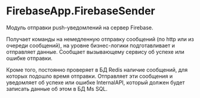 # FirebaseApp.FirebaseSender

Модуль отправки push-уведомлений на сервер Firebase.

Получает команды на немедленную отправку сообщений (по http или из очереди сообщений), 
на уровне бизнес-логики подготавливает и отправляет данные. Сообщает вызывающему сервису об успехе или ошибке отправки.

Кроме того, постоянно проверяет в БД Redis наличие сообщений, для которых подошло время отправки. Отправляет эти сообщения и уведомляет об успехе или ошибке InternalAPI,
который должен будет записать данные об этом в БД Ms SQL.
